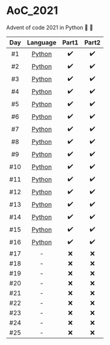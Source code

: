 # AoC_2021
Advent of code 2021 in Python 🎄 🎅


| Day   |      Language      |  Part1 | Part2 |
|:----------:|:-------------:|:------:|:------:|
| #1 |  [Python](./01_py/) | :heavy_check_mark: | :heavy_check_mark: |
| #2 |  [Python](./02_py/) | :heavy_check_mark: | :heavy_check_mark: |
| #3 |  [Python](./03_py/) | :heavy_check_mark: | :heavy_check_mark: |
| #4 |  [Python](./04_py/) | :heavy_check_mark: | :heavy_check_mark: |
| #5 |  [Python](./05_py/) | :heavy_check_mark: | :heavy_check_mark: |
| #6 |  [Python](./06_py/) | :heavy_check_mark: | :heavy_check_mark: |
| #7 |  [Python](./07_py/) | :heavy_check_mark: | :heavy_check_mark: |
| #8 |  [Python](./08_py/) | :heavy_check_mark: | :heavy_check_mark: |
| #9 |  [Python](./09_py/) | :heavy_check_mark: | :heavy_check_mark: |
| #10 |  [Python](./10_py/) | :heavy_check_mark: | :heavy_check_mark: |
| #11 |  [Python](./11_py/) | :heavy_check_mark: | :heavy_check_mark: |
| #12 |  [Python](./12_py/) | :heavy_check_mark: | :heavy_check_mark: |
| #13 |  [Python](./13_py/) | :heavy_check_mark: | :heavy_check_mark: |
| #14 |  [Python](./14_py/) | :heavy_check_mark: | :heavy_check_mark: |
| #15 |  [Python](./15_py/) | :heavy_check_mark: | :heavy_check_mark: |
| #16 |  [Python](./16_py/) | :heavy_check_mark: | :heavy_check_mark: |
| #17 | - | :x: | :x: |
| #18 | - | :x: | :x: |
| #19 | - | :x: | :x: |
| #20 | - | :x: | :x: |
| #21 | - | :x: | :x: |
| #22 | - | :x: | :x: |
| #23 | - | :x: | :x: |
| #24 | - | :x: | :x: |
| #25 | - | :x: | :x: |
